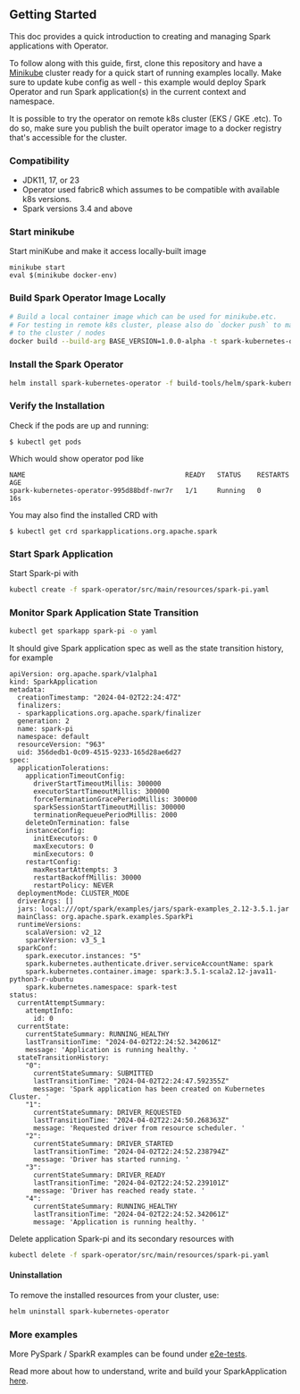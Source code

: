 <!--
Licensed to the Apache Software Foundation (ASF) under one
or more contributor license agreements.  See the NOTICE file
distributed with this work for additional information
regarding copyright ownership.  The ASF licenses this file
to you under the Apache License, Version 2.0 (the
"License"); you may not use this file except in compliance
with the License.  You may obtain a copy of the License at

  http://www.apache.org/licenses/LICENSE-2.0

Unless required by applicable law or agreed to in writing,
software distributed under the License is distributed on an
"AS IS" BASIS, WITHOUT WARRANTIES OR CONDITIONS OF ANY
KIND, either express or implied.  See the License for the
specific language governing permissions and limitations
under the License.
-->

## Getting Started

This doc provides a quick introduction to creating and managing Spark applications with 
Operator. 

To follow along with this guide, first, clone this repository and have a 
[Minikube](https://minikube.sigs.k8s.io/docs/) cluster ready for a quick start of running examples 
locally. Make sure to update kube config as well - this example would deploy Spark Operator 
and run Spark application(s) in the current context and namespace.

It is possible to try the operator on remote k8s cluster (EKS / GKE .etc). To do so, make 
sure you publish the built operator image to a docker registry that's accessible for the 
cluster. 

### Compatibility

- JDK11, 17, or 23
- Operator used fabric8 which assumes to be compatible with available k8s versions.
- Spark versions 3.4 and above

### Start minikube

Start miniKube and make it access locally-built image

```shell
minikube start
eval $(minikube docker-env)
```

### Build Spark Operator Image Locally

   ```bash
   # Build a local container image which can be used for minikube.etc. 
   # For testing in remote k8s cluster, please also do `docker push` to make it available 
   # to the cluster / nodes 
   docker build --build-arg BASE_VERSION=1.0.0-alpha -t spark-kubernetes-operator:1.0.0-alpha .    
   ```
### Install the Spark Operator

   ```bash
   helm install spark-kubernetes-operator -f build-tools/helm/spark-kubernetes-operator/values.yaml build-tools/helm/spark-kubernetes-operator/
   ```
### Verify the Installation

Check if the pods are up and running:
   ```shell
   $ kubectl get pods
   ```

Which would show operator pod like

```
NAME                                        READY   STATUS    RESTARTS   AGE
spark-kubernetes-operator-995d88bdf-nwr7r   1/1     Running   0          16s
```

You may also find the installed CRD with

   ```shell
   $ kubectl get crd sparkapplications.org.apache.spark
   ```


### Start Spark Application

Start Spark-pi with

   ```bash
   kubectl create -f spark-operator/src/main/resources/spark-pi.yaml
   ```

### Monitor Spark Application State Transition

   ```bash
   kubectl get sparkapp spark-pi -o yaml 
   ```

It should give Spark application spec as well as the state transition history, for example

```
apiVersion: org.apache.spark/v1alpha1
kind: SparkApplication
metadata:
  creationTimestamp: "2024-04-02T22:24:47Z"
  finalizers:
  - sparkapplications.org.apache.spark/finalizer
  generation: 2
  name: spark-pi
  namespace: default
  resourceVersion: "963"
  uid: 356dedb1-0c09-4515-9233-165d28ae6d27
spec:
  applicationTolerations:
    applicationTimeoutConfig:
      driverStartTimeoutMillis: 300000
      executorStartTimeoutMillis: 300000
      forceTerminationGracePeriodMillis: 300000
      sparkSessionStartTimeoutMillis: 300000
      terminationRequeuePeriodMillis: 2000
    deleteOnTermination: false
    instanceConfig:
      initExecutors: 0
      maxExecutors: 0
      minExecutors: 0
    restartConfig:
      maxRestartAttempts: 3
      restartBackoffMillis: 30000
      restartPolicy: NEVER
  deploymentMode: CLUSTER_MODE
  driverArgs: []
  jars: local:///opt/spark/examples/jars/spark-examples_2.12-3.5.1.jar
  mainClass: org.apache.spark.examples.SparkPi
  runtimeVersions:
    scalaVersion: v2_12
    sparkVersion: v3_5_1
  sparkConf:
    spark.executor.instances: "5"
    spark.kubernetes.authenticate.driver.serviceAccountName: spark
    spark.kubernetes.container.image: spark:3.5.1-scala2.12-java11-python3-r-ubuntu
    spark.kubernetes.namespace: spark-test
status:
  currentAttemptSummary:
    attemptInfo:
      id: 0
  currentState:
    currentStateSummary: RUNNING_HEALTHY
    lastTransitionTime: "2024-04-02T22:24:52.342061Z"
    message: 'Application is running healthy. '
  stateTransitionHistory:
    "0":
      currentStateSummary: SUBMITTED
      lastTransitionTime: "2024-04-02T22:24:47.592355Z"
      message: 'Spark application has been created on Kubernetes Cluster. '
    "1":
      currentStateSummary: DRIVER_REQUESTED
      lastTransitionTime: "2024-04-02T22:24:50.268363Z"
      message: 'Requested driver from resource scheduler. '
    "2":
      currentStateSummary: DRIVER_STARTED
      lastTransitionTime: "2024-04-02T22:24:52.238794Z"
      message: 'Driver has started running. '
    "3":
      currentStateSummary: DRIVER_READY
      lastTransitionTime: "2024-04-02T22:24:52.239101Z"
      message: 'Driver has reached ready state. '
    "4":
      currentStateSummary: RUNNING_HEALTHY
      lastTransitionTime: "2024-04-02T22:24:52.342061Z"
      message: 'Application is running healthy. '
```

Delete application Spark-pi and its secondary resources with

   ```bash
   kubectl delete -f spark-operator/src/main/resources/spark-pi.yaml
   ```


#### Uninstallation

To remove the installed resources from your cluster, use:

```bash
helm uninstall spark-kubernetes-operator
```

### More examples

More PySpark / SparkR examples can be found under [e2e-tests](../e2e-tests).

Read more about how to understand, write and build your SparkApplication [here](spark_application.md).
